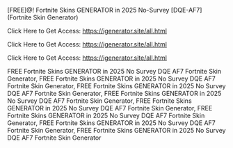 [FREE]@! Fortnite Skins GENERATOR in 2025 No-Survey [DQE-AF7] (Fortnite Skin Generator)

Click Here to Get Access: https://igenerator.site/all.html

Click Here to Get Access: https://igenerator.site/all.html

Click Here to Get Access: https://igenerator.site/all.html

 FREE Fortnite Skins GENERATOR in 2025 No Survey DQE AF7 Fortnite Skin Generator, FREE Fortnite Skins GENERATOR in 2025 No Survey DQE AF7 Fortnite Skin Generator, FREE Fortnite Skins GENERATOR in 2025 No Survey DQE AF7 Fortnite Skin Generator, FREE Fortnite Skins GENERATOR in 2025 No Survey DQE AF7 Fortnite Skin Generator, FREE Fortnite Skins GENERATOR in 2025 No Survey DQE AF7 Fortnite Skin Generator, FREE Fortnite Skins GENERATOR in 2025 No Survey DQE AF7 Fortnite Skin Generator, FREE Fortnite Skins GENERATOR in 2025 No Survey DQE AF7 Fortnite Skin Generator, FREE Fortnite Skins GENERATOR in 2025 No Survey DQE AF7 Fortnite Skin Generator

